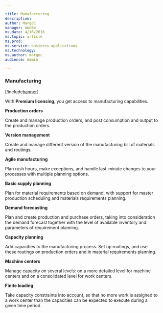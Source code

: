 ```yaml
---

title: Manufacturing
description: 
author: MargoC
manager: AnnBe
ms.date: 4/16/2018
ms.topic: article
ms.prod: 
ms.service: business-applications
ms.technology: 
ms.author: margoc
audience: Admin

---
```

### Manufacturing

[!include[banner](../includes/banner.md)]




With **Premium licensing**, you get access to manufacturing capabilities.

**Production orders**

Create and manage production orders, and post consumption and output to the
production orders.

**Version management**

Create and manage different version of the manufacturing bill of materials and
routings.

**Agile manufacturing**

Plan rush hours, make exceptions, and handle last-minute changes to your
processes with multiple planning options.

**Basic supply planning**

Plan for material requirements based on demand, with support for master
production scheduling and materials requirements planning.

**Demand forecasting**

Plan and create production and purchase orders, taking into consideration the
demand forecast together with the level of available inventory and parameters of
requirement planning.

**Capacity planning**

Add capacities to the manufacturing process. Set up routings, and use these
routings on production orders and in material requirements planning.

**Machine centers**

Manage capacity on several levels: on a more detailed level for machine centers
and on a consolidated level for work centers.

**Finite loading**

Take capacity constraints into account, so that no more work is assigned to a
work center than the capacities can be expected to execute during a given time
period.
